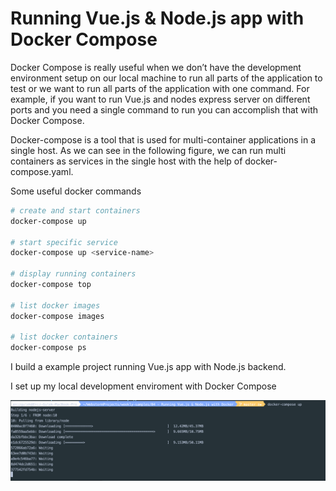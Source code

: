 # Running Vue.js & Node.js app with Docker Compose

Docker Compose is really useful when we don’t have the development environment setup on our local machine to run all parts of the application to test or we want to run all parts of the application with one command. For example, if you want to run Vue.js and nodes express server on different ports and you need a single command to run you can accomplish that with Docker Compose.

Docker-compose is a tool that is used for multi-container applications in a single host. As we can see in the following figure, we can run multi containers as services in the single host with the help of docker-compose.yaml.

Some useful docker commands

```bash
# create and start containers
docker-compose up

# start specific service
docker-compose up <service-name>

# display running containers
docker-compose top

# list docker images
docker-compose images

# list docker containers
docker-compose ps
```

I build a example project running Vue.js app with Node.js backend.

I set up my local development enviroment with Docker Compose

![docker-compose.png](./assets/docker-compose.png)

